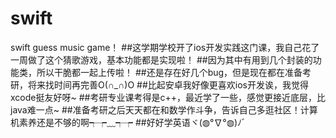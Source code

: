 # swift
swift  guess  music game！
##这学期学校开了ios开发实践这门课，我自己花了一周做了这个猜歌游戏，基本功能都是实现啦！
##因为其中有用到几个封装的功能类，所以干脆都一起上传啦！
##还是存在好几个bug，但是现在都在准备考研，将来找时间再完善O(∩_∩)O
##比起安卓我好像更喜欢ios开发诶，我觉得xcode挺友好呀~
##考研专业课考得是c++，最近学了一些，感觉更接近底层，比java难一点~
##准备考研之后天天都在和数学作斗争，告诉自己多逛社区！计算机素养还是不够的啊┭┮﹏┭┮
##好好学英语ヾ(◍°∇°◍)ﾉﾞ
